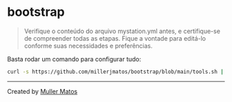 # bootstrap

> Verifique o conteúdo do arquivo mystation.yml antes, e certifique-se de compreender todas as etapas. Fique a vontade para editá-lo conforme suas necessidades e preferências.

Basta rodar um comando para configurar tudo:

```bash
curl -s https://github.com/millerjmatos/bootstrap/blob/main/tools.sh | bash
```
___
Created by [Muller Matos](https://linktr.ee/millerjmatos)
